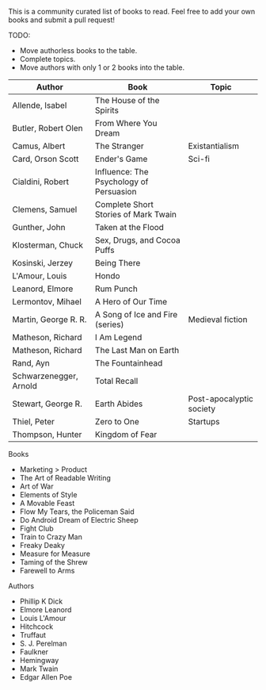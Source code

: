 This is a community curated list of books to read. Feel free to add your own books and submit a pull request!

TODO:
 * Move authorless books to the table.
 * Complete topics.
 * Move authors with only 1 or 2 books into the table.

Author | Book | Topic
--- | --- | ---
Allende, Isabel | The House of the Spirits | 
Butler, Robert Olen | From Where You Dream | 
Camus, Albert | The Stranger | Existantialism
Card, Orson Scott | Ender's Game | Sci-fi
Cialdini, Robert | Influence: The Psychology of Persuasion | 
Clemens, Samuel | Complete Short Stories of Mark Twain | 
Gunther, John | Taken at the Flood | 
Klosterman, Chuck | Sex, Drugs, and Cocoa Puffs | 
Kosinski, Jerzey | Being There | 
L'Amour, Louis | Hondo | 
Leanord, Elmore | Rum Punch | 
Lermontov, Mihael | A Hero of Our Time | 
Martin, George R. R. | A Song of Ice and Fire (series) | Medieval  fiction
Matheson, Richard | I Am Legend | 
Matheson, Richard | The Last Man on Earth | 
Rand, Ayn | The Fountainhead | 
Schwarzenegger, Arnold | Total Recall | 
Stewart, George R. | Earth Abides | Post-apocalyptic society
Thiel, Peter | Zero to One | Startups
Thompson, Hunter | Kingdom of Fear | 

Books
 * Marketing > Product
 * The Art of Readable Writing
 * Art of War
 * Elements of Style
 * A Movable Feast
 * Flow My Tears, the Policeman Said
 * Do Android Dream of Electric Sheep
 * Fight Club
 * Train to Crazy Man
 * Freaky Deaky
 * Measure for Measure
 * Taming of the Shrew
 * Farewell to Arms

Authors
 * Phillip K Dick
 * Elmore Leanord
 * Louis L'Amour
 * Hitchcock
 * Truffaut
 * S. J. Perelman
 * Faulkner
 * Hemingway
 * Mark Twain
 * Edgar Allen Poe